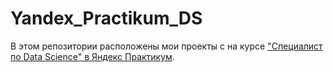 # Yandex_Practikum_DS
В этом репозитории расположены мои проекты с на курсе  ["Специалист по Data Science" в Яндекс Практикум](https://praktikum.yandex.ru/profile/data-scientist/).
